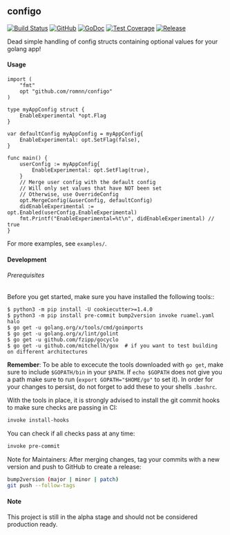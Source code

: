 ## configo

[![Build Status](https://github.com/romnn/configo/workflows/test/badge.svg)](https://github.com/romnn/configo/actions)
[![GitHub](https://img.shields.io/github/license/romnn/configo)](https://github.com/romnn/configo)
[![GoDoc](https://godoc.org/github.com/romnn/configo?status.svg)](https://godoc.org/github.com/romnn/configo)
[![Test Coverage](https://codecov.io/gh/romnn/configo/branch/master/graph/badge.svg)](https://codecov.io/gh/romnn/configo)
[![Release](https://img.shields.io/github/release/romnn/configo)](https://github.com/romnn/configo/releases/latest)

Dead simple handling of config structs containing optional values for your golang app!


#### Usage

```golang
import (
	"fmt"
	opt "github.com/romnn/configo"
)

type myAppConfig struct {
	EnableExperimental *opt.Flag
}

var defaultConfig myAppConfig = myAppConfig{
	EnableExperimental: opt.SetFlag(false),
}

func main() {
	userConfig := myAppConfig{
		EnableExperimental: opt.SetFlag(true),
	}
	// Merge user config with the default config
	// Will only set values that have NOT been set
	// Otherwise, use OverrideConfig
	opt.MergeConfig(&userConfig, defaultConfig)
	didEnableExperimental := opt.Enabled(userConfig.EnableExperimental)
	fmt.Printf("EnableExperimental=%t\n", didEnableExperimental) // true
}
```

For more examples, see `examples/`.


#### Development

######  Prerequisites

Before you get started, make sure you have installed the following tools::

    $ python3 -m pip install -U cookiecutter>=1.4.0
    $ python3 -m pip install pre-commit bump2version invoke ruamel.yaml halo
    $ go get -u golang.org/x/tools/cmd/goimports
    $ go get -u golang.org/x/lint/golint
    $ go get -u github.com/fzipp/gocyclo
    $ go get -u github.com/mitchellh/gox  # if you want to test building on different architectures

**Remember**: To be able to excecute the tools downloaded with `go get`, 
make sure to include `$GOPATH/bin` in your `$PATH`.
If `echo $GOPATH` does not give you a path make sure to run
(`export GOPATH="$HOME/go"` to set it). In order for your changes to persist, 
do not forget to add these to your shells `.bashrc`.

With the tools in place, it is strongly advised to install the git commit hooks to make sure checks are passing in CI:
```bash
invoke install-hooks
```

You can check if all checks pass at any time:
```bash
invoke pre-commit
```

Note for Maintainers: After merging changes, tag your commits with a new version and push to GitHub to create a release:
```bash
bump2version (major | minor | patch)
git push --follow-tags
```

#### Note

This project is still in the alpha stage and should not be considered production ready.
